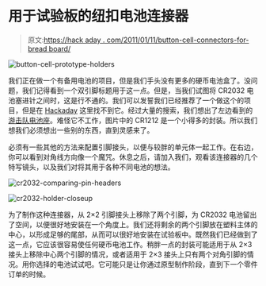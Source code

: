 # 用于试验板的纽扣电池连接器

> 原文:[https://hack aday . com/2011/01/11/button-cell-connectors-for-bread board/](https://hackaday.com/2011/01/11/button-cell-connectors-for-breadboarding/)

![](../Images/e6e518ae0dbda03ff963595412cba4c5.png "button-cell-prototype-holders")

我们正在做一个有备用电池的项目，但是我们手头没有更多的硬币电池盒了。没问题，我们记得看到一个双引脚标题用于这一点。但是，当我们试图将 CR2032 电池塞进针之间时，这是行不通的。我们可以发誓我们已经推荐了一个做这个的项目，但是在 [Hackaday](http://hackaday.com) 这里找不到它。经过大量的搜索，我们想出了左边看到的[游击队电池座](http://www.instructables.com/id/Guerrilla-battery-holder-for-your-breadboard-Ard/)。难怪它不工作，图片中的 CR1212 是一个小得多的封装。所以我们想我们必须想出一些别的东西，直到灵感来了。

必须有一些其他的方法来配置引脚接头，以便与较胖的单元体一起工作。在右边，你可以看到对角线方向像一个魔咒。休息之后，请加入我们，观看该连接器的几个特写镜头，以及我们对将其用于各种不同电池的想法。

![](../Images/95d29a35e5317f2c0a6ee63f6576fbe0.png "cr2032-comparing-pin-headers")

![](../Images/e1444be22f5ab17c796b3ec9ae3d2de9.png "cr2032-holder-closeup")

为了制作这种连接器，从 2×2 引脚接头上移除了两个引脚，为 CR2032 电池留出了空间，以便很好地安装在一个角度上。我们还将剩余的两个引脚放在塑料主体的中心，以形成足够的尾部，从而可以很好地安装在试验板中。既然我们已经做到了这一点，它应该很容易使任何硬币电池工作。稍胖一点的封装可能适用于从 2×3 接头上移除中心两个引脚的情况，或者适用于 2×3 接头上只有两个对角引脚的情况。用你选择的电池试试吧。它可能只是让你通过原型制作阶段，直到下一个零件订单的时候。